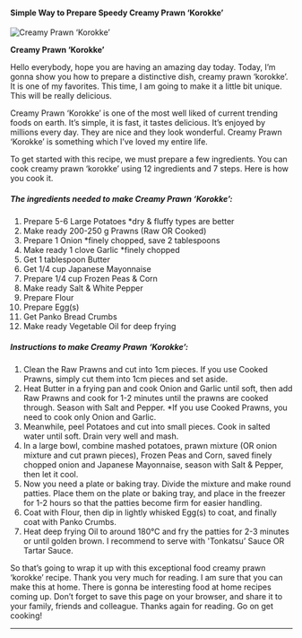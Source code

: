             

#### Simple Way to Prepare Speedy Creamy Prawn ‘Korokke’

![Creamy Prawn ‘Korokke’](https://img-global.cpcdn.com/recipes/b060c01e8dc611fa/751x532cq70/creamy-prawn-korokke-recipe-main-photo.jpg)

**Creamy Prawn ‘Korokke’**

Hello everybody, hope you are having an amazing day today. Today, I’m gonna show you how to prepare a distinctive dish, creamy prawn ‘korokke’. It is one of my favorites. This time, I am going to make it a little bit unique. This will be really delicious.

Creamy Prawn ‘Korokke’ is one of the most well liked of current trending foods on earth. It’s simple, it is fast, it tastes delicious. It’s enjoyed by millions every day. They are nice and they look wonderful. Creamy Prawn ‘Korokke’ is something which I’ve loved my entire life.

To get started with this recipe, we must prepare a few ingredients. You can cook creamy prawn ‘korokke’ using 12 ingredients and 7 steps. Here is how you cook it.

##### The ingredients needed to make Creamy Prawn ‘Korokke’:

1.  Prepare 5-6 Large Potatoes \*dry & fluffy types are better
2.  Make ready 200-250 g Prawns (Raw OR Cooked)
3.  Prepare 1 Onion \*finely chopped, save 2 tablespoons
4.  Make ready 1 clove Garlic \*finely chopped
5.  Get 1 tablespoon Butter
6.  Get 1/4 cup Japanese Mayonnaise
7.  Prepare 1/4 cup Frozen Peas & Corn
8.  Make ready Salt & White Pepper
9.  Prepare Flour
10.  Prepare Egg(s)
11.  Get Panko Bread Crumbs
12.  Make ready Vegetable Oil for deep frying

##### Instructions to make Creamy Prawn ‘Korokke’:

1.  Clean the Raw Prawns and cut into 1cm pieces. If you use Cooked Prawns, simply cut them into 1cm pieces and set aside.
2.  Heat Butter in a frying pan and cook Onion and Garlic until soft, then add Raw Prawns and cook for 1-2 minutes until the prawns are cooked through. Season with Salt and Pepper. \*If you use Cooked Prawns, you need to cook only Onion and Garlic.
3.  Meanwhile, peel Potatoes and cut into small pieces. Cook in salted water until soft. Drain very well and mash.
4.  In a large bowl, combine mashed potatoes, prawn mixture (OR onion mixture and cut prawn pieces), Frozen Peas and Corn, saved finely chopped onion and Japanese Mayonnaise, season with Salt & Pepper, then let it cool.
5.  Now you need a plate or baking tray. Divide the mixture and make round patties. Place them on the plate or baking tray, and place in the freezer for 1-2 hours so that the patties become firm for easier handling.
6.  Coat with Flour, then dip in lightly whisked Egg(s) to coat, and finally coat with Panko Crumbs.
7.  Heat deep frying Oil to around 180℃ and fry the patties for 2-3 minutes or until golden brown. I recommend to serve with 'Tonkatsu’ Sauce OR Tartar Sauce.

So that’s going to wrap it up with this exceptional food creamy prawn ‘korokke’ recipe. Thank you very much for reading. I am sure that you can make this at home. There is gonna be interesting food at home recipes coming up. Don’t forget to save this page on your browser, and share it to your family, friends and colleague. Thanks again for reading. Go on get cooking!

* * *